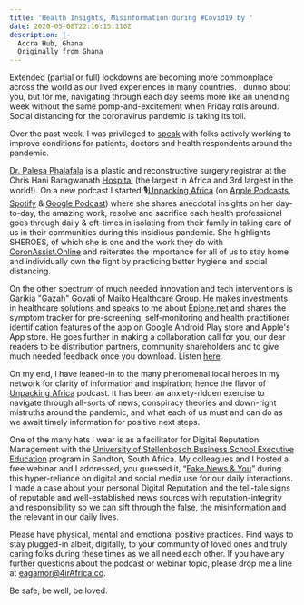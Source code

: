 ```yaml
---
title: 'Health Insights, Misinformation during #Covid19 by '
date: 2020-05-08T22:16:15.110Z
description: |-
  Accra Hub, Ghana 
  Originally from Ghana
---
```

Extended (partial or full) lockdowns are becoming more commonplace across the world as our lived experiences in many countries. I dunno about you, but for me, navigating through each day seems more like an unending week without the same pomp-and-excitement when Friday rolls around. Social distancing for the coronavirus pandemic is taking its toll.

Over the past week, I was privileged to [speak](https://dictionary.cambridge.org/dictionary/english/speak) with folks actively working to improve conditions for patients, doctors and health respondents around the pandemic.

[Dr. Palesa Phalafala](https://www.linkedin.com/authwall?trk=gf&trkInfo=AQGhUWT7fHnWDQAAAXH2VZyQXfJ_7q3eRIFyZVEL7qLU8cZFiPaEK_UMv-IYErPHeJMQ27PD046U-_GF3JmZUTMVBgMrHfrzdiB-U-Vpffkq1c7-neSqxNG7NDi3JLF-SogNJj8=&originalReferer=&sessionRedirect=https%3A%2F%2Fwww.linkedin.com%2Fin%2Fpalesa-phalafala-20768989%2F) is a plastic and reconstructive surgery registrar at the Chris Hani Baragwanath [Hospital](https://www.chrishanibaragwanathhospital.co.za/) (the largest in Africa and 3rd largest in the world!). On a new podcast I started:🎙[Unpacking Africa](https://anchor.fm/4irafrica/episodes/2-Health-Matters-ecpkf8/a-a1ug301) (on [Apple Podcasts](https://podcasts.apple.com/us/podcast/unpacking-africa/id1505977695?ign-mpt=uo%3D4), [Spotify](https://open.spotify.com/show/539vqZu6Qrugz9dRumzeWH) & [Google Podcast](https://podcasts.google.com/?feed=aHR0cHM6Ly9hbmNob3IuZm0vcy8xNzRlZTVjOC9wb2RjYXN0L3Jzcw%3D%3D)) where she shares anecdotal insights on her day-to-day, the amazing work, resolve and sacrifice each health professional goes through daily & oft-times in isolating from their family in taking care of us in their communities during this insidious pandemic. She highlights SHEROES, of which she is one and the work they do with [CoronAssist.Online](https://www.coronassist.online/?q=get-started) and reiterates the importance for all of us to stay home and individually own the fight by practicing better hygiene and social distancing.

On the other spectrum of much needed innovation and tech interventions is [Garikia "Gazah" Govati](https://www.linkedin.com/authwall?trk=gf&trkInfo=AQFrQouhF_-9lgAAAXH2V_YgguECpm8tbbD6CyBMIhq2rjygibfvyLUQrM1AChzCZc-K0EmKOA3NbRwy3Ektj8oXzE2RpWwp2TXCQbDhQJqRgp7Wr17DyPRHwqfHd2eToLSp1Kw=&originalReferer=&sessionRedirect=https%3A%2F%2Fwww.linkedin.com%2Fin%2Fgarikai-govati-b3b87a2a%2F%3ForiginalSubdomain%3Dza) of Maiko Healthcare Group. He makes investments in healthcare solutions and speaks to me about [Epione.net](https://epione.net/) and shares the symptom tracker for pre-screening, self-monitoring and health practitioner identification features of the app on Google Android Play store and Apple's App store. He goes further in making a collaboration call for you, our dear readers to be distribution partners, community shareholders and to give much needed feedback once you download. Listen [here](https://anchor.fm/4irafrica/episodes/2-1-Health-Matters---Healthcare-Investments-ecpmrv/a-a1ughbo).

On my end, I have leaned-in to the many phenomenal local heroes in my network for clarity of information and inspiration; hence the flavor of [Unpacking Africa](https://podcasts.google.com/?feed=aHR0cHM6Ly9hbmNob3IuZm0vcy8xNzRlZTVjOC9wb2RjYXN0L3Jzcw%3D%3D) podcast. It has been an anxiety-ridden exercise to navigate through all-sorts of news, conspiracy theories and down-right mistruths around the pandemic, and what each of us must and can do as we await timely information for positive next steps.

One of the many hats I wear is as a facilitator for Digital Reputation Management with the [University of Stellenbosch Business School Executive Education](https://usb-ed.com/) program in Sandton, South Africa. My colleagues and I hosted a free webinar and I addressed, you guessed it, “[Fake News & You](https://www.youtube.com/watch?v=dXg8gBqjVSg&feature=youtu.be)” during this hyper-reliance on digital and social media use for our daily interactions. I made a case about your personal Digital Reputation and the tell-tale signs of reputable and well-established news sources with reputation-integrity and responsibility so we can sift through the false, the misinformation and the relevant in our daily lives.

Please have physical, mental and emotional positive practices. Find ways to stay plugged-in albeit, digitally, to your community of loved ones and truly caring folks during these times as we all need each other. If you have any further questions about the podcast or webinar topic, please drop me a line at [eagamor@4irAfrica.co](mailto:eagamor@4irAfrica.co).

Be safe, be well, be loved.